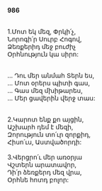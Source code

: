 **986**

\
1.Մոտ եկ մեզ, Փրկի՛չ,\
Նորոգի՛ր Սուրբ Հոգով,\
Ձեռքերիդ մեջ բուժիչ\
Օրհնություն կա սիրո:

\
 ... Դու մեր անմահ Տերն ես,\
 ... Մոտ օրերս պիտի գաս,\
 ... Գաս մեզ մխիթարես,\
 ... Մեր ցավերին վերջ տաս:

\
2.Կարոտ ենք քո այցին,\
Աշխարհ դեմ է մեզի,\
Զորություն տո՛ւր զորքիդ,\
Հիսո՛ւս, Աստվածորդի:\
\
3.Վերցրո՛ւ մեր առօրյա\
Վշտերն արատավոր,\
Դի՛ր ձեռքերդ մեզ վրա,\
Օրհնե հոտդ բոլոր:
